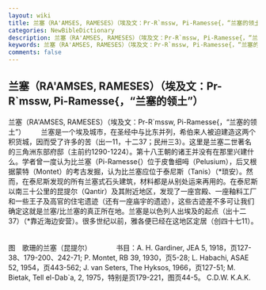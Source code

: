 ```yaml
---
layout: wiki
title: 兰塞（RA'AMSES, RAMESES）（埃及文：Pr-R`mssw, Pi-Ramesse{，“兰塞的领土”）
categories: NewBibleDictionary
description: 兰塞（RA'AMSES, RAMESES）（埃及文：Pr-R`mssw, Pi-Ramesse{，“兰塞的领土”）
keywords: 兰塞（RA'AMSES, RAMESES）（埃及文：Pr-R`mssw, Pi-Ramesse{，“兰塞的领土”）
comments: false
---
```


## 兰塞（RA'AMSES, RAMESES）（埃及文：Pr-R`mssw, Pi-Ramesse{，“兰塞的领土”）



兰塞（RA'AMSES, RAMESES）（埃及文：Pr-R`mssw,
Pi-Ramesse{，“兰塞的领土”）
　　兰塞是一个埃及城市，在圣经中与比东并列，希伯来人被迫建造这两个积货城，因而受了许多的苦（出一11，十二37；民卅三3）。这里是兰塞二世著名的三角洲东部府邸（主前约1290-1224）。第十八王朝的诸王并没有在那里兴建什么。学者曾一度认为比兰塞（Pi-Ramesse{）位于皮鲁细呣（Pelusium），后又根据蒙特（Montet）的考古发掘，认为比兰塞应位于泰尼斯（Tanis）（*琐安）。然而，在泰尼斯发现的所有兰塞式石头建筑，材料都是从别处运来再用的。在泰尼斯以南三十公里的昆提尔（Qantir）及其附近地区，发现了一座宫殿、一座釉料工厂和一些王子及高官的住宅遗迹（还有一座庙宇的遗迹），这些古迹差不多可让我们确定这就是兰塞/比兰塞的真正所在地。兰塞是以色列人出埃及的起点（出十二37）（*靠近海边安营）。很多世纪以前，雅各便已经在这地区定居（创四十七11）。
　


图　歌珊的兰塞（昆提尔）
　
　　书目：A. H. Gardiner, JEA 5, 1918，页127-38、179-200、242-71; P. Montet, RB 39, 1930，页5-28; L. Habachi, ASAE 52, 1954，页443-562; J. van Seters, The Hyksos, 1966，页127-51; M. Bietak, Tell el-Dab`a, 2, 1975，特别是页179-221，图页44-5。
C.D.W.
K.A.K.




